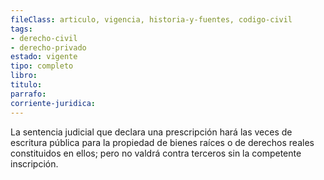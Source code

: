 ```yaml
---
fileClass: articulo, vigencia, historia-y-fuentes, codigo-civil
tags:
- derecho-civil
- derecho-privado
estado: vigente
tipo: completo
libro:
titulo:
parrafo:
corriente-juridica:
---
```

La sentencia judicial que declara una prescripción hará las veces de escritura pública para la propiedad de bienes raíces o de derechos reales constituidos en ellos; pero no valdrá contra terceros sin la competente inscripción.